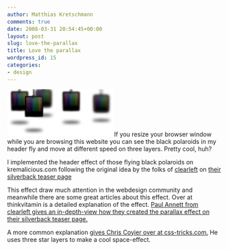 ```yaml
---
author: Matthias Kretschmann
comments: true
date: 2008-03-31 20:54:45+00:00
layout: post
slug: love-the-parallax
title: Love the parallax
wordpress_id: 15
categories:
- design
---
```


![parallax](/media/parallax.png)If you resize your browser window while you are browsing this website you can see the black polaroids in my header fly and move at different speed on three layers. Pretty cool, huh?

I implemented the header effect of those flying black polaroids on kremalicious.com following the original idea by the folks of [clearleft](http://clearleft.com/) on [their silverback teaser page](http://www.silverbackapp.com/)

This effect draw much attention in the webdesign community and meanwhile there are some great articles about this effect. Over at thinkvitamin is a detailed explanation of the effect. [Paul Annett from clearleft gives an in-depth-view how they created the parallax effect on their silverback teaser page.](http://www.thinkvitamin.com/features/design/how-to-recreate-silverbacks-parallax/trackback/)

A more common explanation [gives Chris Coyier over at css-tricks.com.](http://css-tricks.com/3d-parralax-background-effect/trackback) He uses three star layers to make a cool space-effect.
